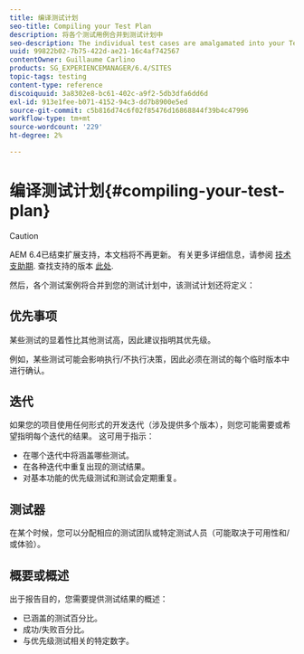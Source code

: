 ```yaml
---
title: 编译测试计划
seo-title: Compiling your Test Plan
description: 将各个测试用例合并到测试计划中
seo-description: The individual test cases are amalgamated into your Test Plan
uuid: 99822b02-7b75-422d-ae21-16c4af742567
contentOwner: Guillaume Carlino
products: SG_EXPERIENCEMANAGER/6.4/SITES
topic-tags: testing
content-type: reference
discoiquuid: 3a8302e8-bc61-402c-a9f2-5db3dfa6dd6d
exl-id: 913e1fee-b071-4152-94c3-dd7b8900e5ed
source-git-commit: c5b816d74c6f02f85476d16868844f39b4c47996
workflow-type: tm+mt
source-wordcount: '229'
ht-degree: 2%

---
```


# 编译测试计划{#compiling-your-test-plan}

>[!CAUTION]
>
>AEM 6.4已结束扩展支持，本文档将不再更新。 有关更多详细信息，请参阅 [技术支助期](https://helpx.adobe.com/cn/support/programs/eol-matrix.html). 查找支持的版本 [此处](https://experienceleague.adobe.com/docs/).

然后，各个测试案例将合并到您的测试计划中，该测试计划还将定义：

## 优先事项

某些测试的显着性比其他测试高，因此建议指明其优先级。

例如，某些测试可能会影响执行/不执行决策，因此必须在测试的每个临时版本中进行确认。

## 迭代

如果您的项目使用任何形式的开发迭代（涉及提供多个版本），则您可能需要或希望指明每个迭代的结果。 这可用于指示：

* 在哪个迭代中将涵盖哪些测试。
* 在各种迭代中重复出现的测试结果。
* 对基本功能的优先级测试和测试会定期重复。

## 测试器

在某个时候，您可以分配相应的测试团队或特定测试人员（可能取决于可用性和/或体验）。

## 概要或概述

出于报告目的，您需要提供测试结果的概述：

* 已涵盖的测试百分比。
* 成功/失败百分比。
* 与优先级测试相关的特定数字。
